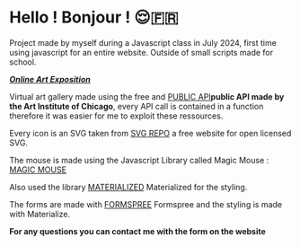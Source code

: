 # Hello ! Bonjour ! 😌🇫🇷

Project made by myself during a Javascript class in July 2024, first time using javascript for an entire website. Outside of small scripts made for school.

**_[Online Art Exposition ](https://lanak-pro.github.io/OnlineArtMuseum/index.html)_**

Virtual art gallery made using the free and [PUBLIC API](https://www.artic.edu/open-access/public-api)**public API made by the Art Institute of Chicago**, every API call is contained in a function therefore it was easier for me to exploit these ressources.

Every icon is an SVG taken from [SVG REPO](https://www.svgrepo.com/) a free website for open licensed SVG.

The mouse is made using the Javascript Library called Magic Mouse : [MAGIC MOUSE](https://github.com/dshongphuc/magic-mouse-js)

Also used the library [MATERIALIZED](https://materializecss.com/) Materialized for the styling.

The forms are made with [FORMSPREE](https://formspree.io/) Formspree and the styling is made with Materialize.

**For any questions you can contact me with the form on the website**
